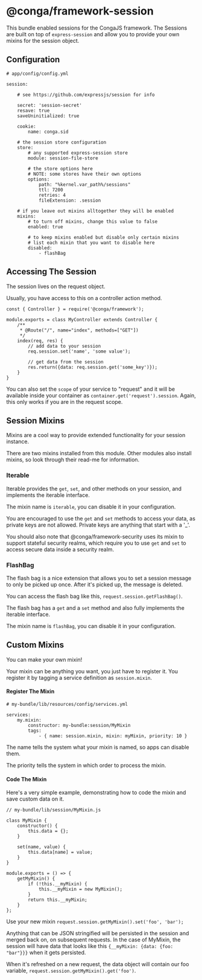 @conga/framework-session
========================

This bundle enabled sessions for the CongaJS framework.  The Sessions are built on top of 
`express-session` and allow you to provide your own mixins for the session object. 

## Configuration

```
# app/config/config.yml
 
session:
 
    # see https://github.com/expressjs/session for info
 
    secret: 'session-secret'
    resave: true
    saveUninitialized: true
 
    cookie:
        name: conga.sid
 
    # the session store configuration
    store:
        # any supported express-session store
        module: session-file-store
        
        # the store options here
        # NOTE: some stores have their own options
        options:
            path: "%kernel.var_path%/sessions"
            ttl: 7200
            retries: 4
            fileExtension: .session
 
    # if you leave out mixins alltogether they will be enabled
    mixins:
        # to turn off mixins, change this value to false
        enabled: true
        
        # to keep mixins enabled but disable only certain mixins
        # list each mixin that you want to disable here
        disabled:
            - flashBag
```

## Accessing The Session

The session lives on the request object.  

Usually, you have access to this on a controller action method.

```
const { Controller } = require('@conga/framework');
 
module.exports = class MyController extends Controller {
    /**
     * @Route("/", name="index", methods=["GET"])
     */
    index(req, res) {
        // add data to your session
        req.session.set('name', 'some value');
        
        // get data from the session
        res.return({data: req.session.get('some_key')});
    }
}
```  

You can also set the `scope` of your service to "request" and it will be 
available inside your container as `container.get('request').session`. 
Again, this only works if you are in the request scope.


## Session Mixins

Mixins are a cool way to provide extended functionality for your session instance.

There are two mixins installed from this module. Other modules also install mixins, 
so look through their read-me for information.

### Iterable

Iterable provides the `get`, `set`, and other methods on your session, and implements the 
iterable interface.  

The mixin name is `iterable`, you can disable it in your configuration.

You are encouraged to use the `get` and `set` methods to access your data, as private 
keys are not allowed.  Private keys are anything that start with a '_'.  

You should also note that @conga/framework-security uses its mixin to support stateful security 
realms, which require you to use `get` and `set` to access secure data inside a security realm.

### FlashBag

The flash bag is a nice extension that allows you to set a session message to only be picked 
up once.  After it's picked up, the message is deleted.

You can access the flash bag like this, `request.session.getFlashBag()`.

The flash bag has a `get` and a `set` method and also fully implements the iterable 
interface.

The mixin name is `flashBag`, you can disable it in your configuration.

## Custom Mixins

You can make your own mixin!

Your mixin can be anything you want, you just have to register it.  You register it by tagging 
a service definition as `session.mixin`.

#### Register The Mixin

```
# my-bundle/lib/resources/config/services.yml
 
services:
    my.mixin:
        constructor: my-bundle:session/MyMixin
        tags:
            - { name: session.mixin, mixin: myMixin, priority: 10 }
```

The name tells the system what your mixin is named, so apps can disable them.

The priority tells the system in which order to process the mixin.

#### Code The Mixin

Here's a very simple example, demonstrating how to code the mixin and save custom data on it.

```
// my-bundle/lib/session/MyMixin.js
 
class MyMixin {
    constructor() {
        this.data = {};
    }
    
    set(name, value) {
        this.data[name] = value;
    }
}
 
module.exports = () => {
    getMyMixin() {
        if (!this.__myMixin) {
            this.__myMixin = new MyMixin();
        }
        return this.__myMixin;
    }
};
```

Use your new mixin `request.session.getMyMixin().set('foo', 'bar');`

Anything that can be JSON stringified will be persisted in the session and merged back on, on 
subsequent requests. In the case of MyMixin, the session will have data that looks like this 
`{__myMixin: {data: {foo: "bar"}}}` when it gets persisted.  

When it's refreshed on a new request, the data object will contain our foo variable, 
`request.session.getMyMixin().get('foo')`.

 

